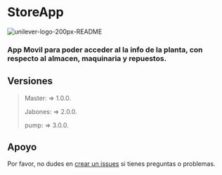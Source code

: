 # StoreApp

![unilever-logo-200px-README](https://user-images.githubusercontent.com/83571422/184258876-2e92d4cd-0514-4cac-af97-7a6e057cd8f3.png)


### App Movil para poder acceder al la info de la planta, con respecto al almacen, maquinaria y repuestos.

## Versiones
>Master: => 1.0.0.
>
>Jabones: => 2.0.0.
>
>pump: => 3.0.0.


## Apoyo
Por favor, no dudes en [crear un issues](https://github.com/Andycarmo/StoreApp/issues/new) si tienes preguntas o problemas.
